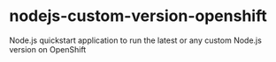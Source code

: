 nodejs-custom-version-openshift
===============================

Node.js quickstart application to run the latest or any custom Node.js version on OpenShift